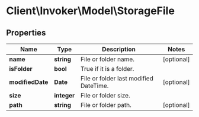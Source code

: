 # Client\Invoker\Model\StorageFile

## Properties
| Name             | Type        | Description                            | Notes      |
|------------------|-------------|----------------------------------------|------------|
| **name**         | **string**  | File or folder name.                   | [optional] |
| **isFolder**     | **bool**    | True if it is a folder.                |            |
| **modifiedDate** | **Date**    | File or folder last modified DateTime. | [optional] |
| **size**         | **integer** | File or folder size.                   |            |
| **path**         | **string**  | File or folder path.                   | [optional] |


